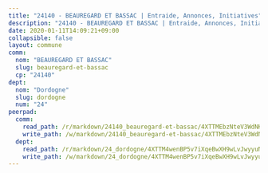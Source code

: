```yaml
---
title: "24140 - BEAUREGARD ET BASSAC | Entraide, Annonces, Initiatives"
description: "24140 - BEAUREGARD ET BASSAC | Entraide, Annonces, Initiatives"
date: 2020-01-11T14:09:21+09:00
collapsible: false
layout: commune
comm:
  nom: "BEAUREGARD ET BASSAC"
  slug: beauregard-et-bassac
  cp: "24140"
dept:
  nom: "Dordogne"
  slug: dordogne
  num: "24"
peerpad:
  comm:
    read_path: /r/markdown/24140_beauregard-et-bassac/4XTTMEbzNteV3WdNKfsooR9eSYbnPUDJbA9xB4ZGCz9KbToha
    write_path: /w/markdown/24140_beauregard-et-bassac/4XTTMEbzNteV3WdNKfsooR9eSYbnPUDJbA9xB4ZGCz9KbToha-K3TgUZzWC5Ak7UxN7inHFjkELKgTzTgnuEZYFqZ86Vnk8huiqU43k7m3UcDfCMR8Q7BMw5xehHAuZK2kWHxxKWoBScjToPuKdAijQQdgXE1Tfsn5zA69EtKhGpWDg34QSPMj9r6t
  dept:
    read_path: /r/markdown/24_dordogne/4XTTM4wenBP5v7iXqeBwXH9wLvJwyyuNKzLxRyGzSZXmCuzgg
    write_path: /w/markdown/24_dordogne/4XTTM4wenBP5v7iXqeBwXH9wLvJwyyuNKzLxRyGzSZXmCuzgg-K3TgUusQQUSAmJPXozCTSBeqjqksxkVWGVxtHwEFrs5RuocQr8weKG2oQg7MVeg2F9Hhv7ggtBiBU8D9pdXEPa9M67VU3BzgAG9BCtQw3VY3Xcxk2YSegk3iUXMkpicGxxJr7mWp
---
```


